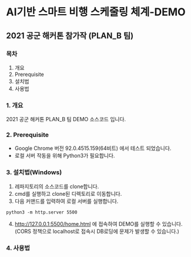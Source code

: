 # AI기반 스마트 비행 스케줄링 체계-DEMO
## 2021 공군 해커톤 참가작 (PLAN_B 팀)

### 목차
1. 개요
2. Prerequisite
3. 설치법
4. 사용법

### 1. 개요
2021 공군 해커톤 PLAN_B 팀 DEMO 소스코드 입니다.

### 2. Prerequisite
 - Google Chrome 버전 92.0.4515.159(64비트) 에서 테스트 되었습니다.
 - 로컬 서버 작동을 위해 Python3가 필요합니다.

### 3. 설치법(Windows)
1. 레파지토리의 소스코드를 clone합니다.
2. cmd를 실행하고 clone된 디렉토리로 이동합니다.
3. 다음 커맨드를 입력하여 로컬 서버를 실행합니다.

```
python3 -m http.server 5500
```
4. http://127.0.0.1:5500/home.html 에 접속하여 DEMO를 실행할 수 있습니다. (CORS 정책으로 localhost로 접속시 DB로딩에 문제가 발생할 수 있습니다.)

### 4. 사용법